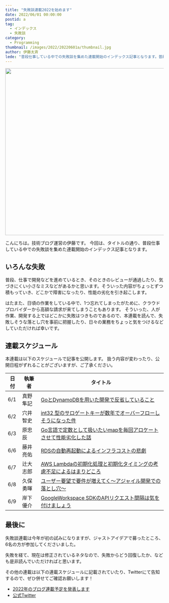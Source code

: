 ```yaml
---
title: "失敗談連載2022を始めます"
date: 2022/06/01 00:00:00
postid: a
tag:
  - インデックス
  - 失敗談
category:
  - Programming
thumbnail: /images/2022/20220601a/thumbnail.jpg
author: 伊藤太斉
lede: "普段仕事している中での失敗談を集めた連載開始のインデックス記事となります。普段、仕事で開発などを進めているとき、そのときのレビューが通過したり、気づきにくい小さなミスなどがあるかと思います。そういった内容がちょっとずつ積もっていき、どこかで障害になったり、性能の劣化を引き起こします。はたまた..."
---
```


<img src="/images/2022/20220601a/the-eleventh-hour-g4dea65fba_1280.jpg" alt="" width="800" height="531">

こんにちは。技術ブログ運営の伊藤です。
今回は、タイトルの通り、普段仕事している中での失敗談を集めた連載開始のインデックス記事となります。

## いろんな失敗

普段、仕事で開発などを進めているとき、そのときのレビューが通過したり、気づきにくい小さなミスなどがあるかと思います。そういった内容がちょっとずつ積もっていき、どこかで障害になったり、性能の劣化を引き起こします。

はたまた、日頃の作業をしている中で、1つ忘れてしまったがために、クラウドプロバイダーから高額な請求が来てしまうこともあります。
そういった、人が作業、開発する上ではどこかに失敗はつきものであるので、本連載を読んで、失敗しそうな落とし穴を事前に把握したり、日々の業務をちょっと気をつけるなどしていただければ幸いです。

## 連載スケジュール

本連載は以下のスケジュールで記事を公開します。
扱う内容が変わったり、公開日程がずれることがございますが、ご了承ください。

| 日付 | 執筆者 | タイトル |
| ---- | ------ | -------|
| 6/1 | 真野隼記 | [GoとDynamoDBを用いた開発で反省していること](/articles/20220601b/) |
| 6/2 | 穴井智史 | [int32 型のサロゲートキーが数年でオーバーフローしそうになった件](/articles/20220602a/) |
| 6/3 | 原忠辰   | [Go言語で定数として扱いたいmapを毎回アロケートさせて性能劣化した話](/articles/20220603a/) |
| 6/6 | 藤井亮佑 | [RDSの自動再起動によるインフラコストの悲劇](/articles/20220606a/) |
| 6/7 | 辻大志郎 | [AWS Lambdaの初期化処理と初期化タイミングの考慮不足によるはまりどころ](/articles/20220607a/) |
| 6/8 | 久保勇暉 | [ユーザー要望で要件が増えてく〜アジャイル開発での落とし穴〜](/articles/20220608a/) |
| 6/9 | 岸下優介 | [GoogleWorkspace SDKのAPIリクエスト間隔は気を付けましょう](/articles/20220609a/) |

## 最後に

失敗談連載は今年が初の試みになりますが、ジャストアイデアで募ったところ、6名の方が参加してくださいました。

失敗を経て、現在は修正されているネタなので、失敗からどう回復したか、なども是非読んでいただければと思います。

その他の連載は以下の連載スケジュールに記載されていたり、Twitterにて告知するので、ぜひ併せてご確認お願いします！

* [2022年のブログ連載予定を発表します](/articles/20220117a)
* [公式Twitter](https://twitter.com/future_techblog)

